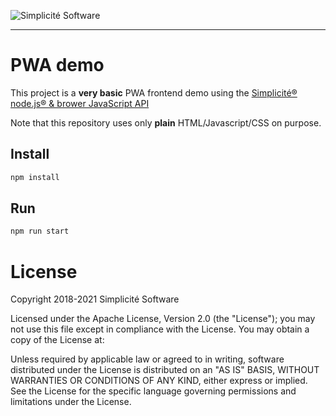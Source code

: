 ![Simplicit&eacute; Software](https://platform.simplicite.io/logos/logo250-grey.png)
* * *

PWA demo
=========

This project is a **very basic** PWA frontend demo using
the [Simplicit&eacute;&reg; node.js&reg; &amp; brower JavaScript API](https://www.npmjs.com/package/simplicite)

Note that this repository uses only **plain** HTML/Javascript/CSS on purpose.

Install
-------

```bash
npm install
```

Run
---

```bash
npm run start
```

License
=======

Copyright 2018-2021 Simplicit&eacute; Software

Licensed under the Apache License, Version 2.0 (the "License");
you may not use this file except in compliance with the License.
You may obtain a copy of the License at:

[](http://www.apache.org/licenses/LICENSE-2.0)

Unless required by applicable law or agreed to in writing, software
distributed under the License is distributed on an "AS IS" BASIS,
WITHOUT WARRANTIES OR CONDITIONS OF ANY KIND, either express or implied.
See the License for the specific language governing permissions and
limitations under the License.

